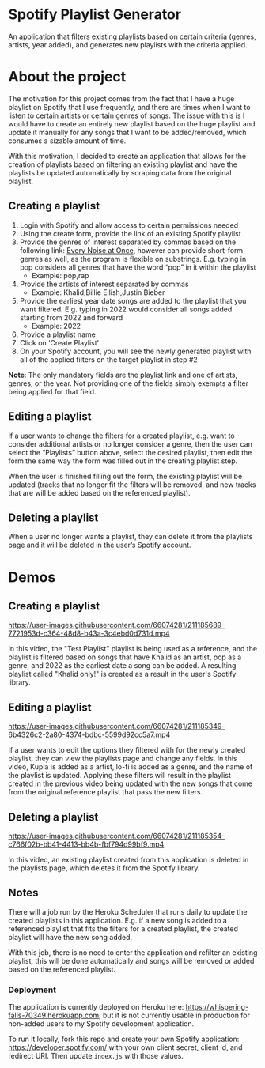 # Spotify Playlist Generator

An application that filters existing playlists based on certain criteria (genres, artists, year added), and generates new playlists with the criteria applied.

# About the project

The motivation for this project comes from the fact that I have a huge playlist on Spotify that I use frequently, and there are times when I want to listen to certain artists or certain genres of songs. The issue with this is I would have to create an entirely new playlist based on the huge playlist and update it manually for any songs that I want to be added/removed, which consumes a sizable amount of time.

With this motivation, I decided to create an application that allows for the creation of playlists based on filtering an existing playlist and have the playlists be updated automatically by scraping data from the original playlist.

## Creating a playlist

1. Login with Spotify and allow access to certain permissions needed
2. Using the create form, provide the link of an existing Spotify playlist
3. Provide the genres of interest separated by commas based on the following link: [Every Noise at Once](https://everynoise.com/everynoise1d.cgi?scope=all), however can provide short-form genres as well, as the program is flexible on substrings. E.g. typing in pop considers all genres that have the word “pop” in it within the playlist
    * Example: pop,rap
4. Provide the artists of interest separated by commas
    * Example: Khalid,Billie Eilish,Justin Bieber
5. Provide the earliest year date songs are added to the playlist that you want filtered. E.g. typing in 2022 would consider all songs added starting from 2022 and forward
    * Example: 2022
6. Provide a playlist name
7. Click on ‘Create Playlist’
8. On your Spotify account, you will see the newly generated playlist with all of the applied filters on the target playlist in step #2

**Note**: The only mandatory fields are the playlist link and one of artists, genres, or the year. Not providing one of the fields simply exempts a filter being applied for that field.

## Editing a playlist

If a user wants to change the filters for a created playlist, e.g. want to consider additional artists or no longer consider a genre, then the user can select the “Playlists” button above, select the desired playlist, then edit the form the same way the form was filled out in the creating playlist step. 

When the user is finished filling out the form, the existing playlist will be updated (tracks that no longer fit the filters will be removed, and new tracks that are will be added based on the referenced playlist).


## Deleting a playlist 

When a user no longer wants a playlist, they can delete it from the playlists page and it will be deleted in the user’s Spotify account.

# Demos

## Creating a playlist
https://user-images.githubusercontent.com/66074281/211185689-7721953d-c364-48d8-b43a-3c4ebd0d731d.mp4



In this video, the "Test Playlist" playlist is being used as a reference, and the playlist is filtered based on songs that have Khalid as an artist, pop as a genre, and 2022 as the earliest date a song can be added. A resulting playlist called "Khalid only!" is created as a result in the user's Spotify library.

## Editing a playlist

https://user-images.githubusercontent.com/66074281/211185349-6b4326c2-2a80-4374-bdbc-5599d92cc5a7.mp4

If a user wants to edit the options they filtered with for the newly created playlist, they can view the playlists page and change any fields. In this video, Kupla is added as a artist, lo-fi is added as a genre, and the name of the playlist is updated. Applying these filters will result in the playlist created in the previous video being updated with the new songs that come from the original reference playlist that pass the new filters.

## Deleting a playlist
https://user-images.githubusercontent.com/66074281/211185354-c766f02b-bb41-4413-bb4b-fbf794d99bf9.mp4

In this video, an existing playlist created from this application is deleted in the playlists page, which deletes it from the Spotify library.


## Notes
There will a job run by the Heroku Scheduler that runs daily to update the created playlists in this application. 
E.g. if a new song is added to a referenced playlist that fits the filters for a created playlist, the created playlist will have the new song added.

With this job, there is no need to enter the application and refilter an existing playlist, this will be done automatically and songs will be removed or added based on the referenced playlist.

### Deployment
The application is currently deployed on Heroku here: https://whispering-falls-70349.herokuapp.com, but it is not currently usable in production for non-added users to my Spotify development application. 

To run it locally, fork this repo and create your own Spotify application: https://developer.spotify.com/ with your own client secret, client id, and redirect URI. Then update `index.js` with those values.



